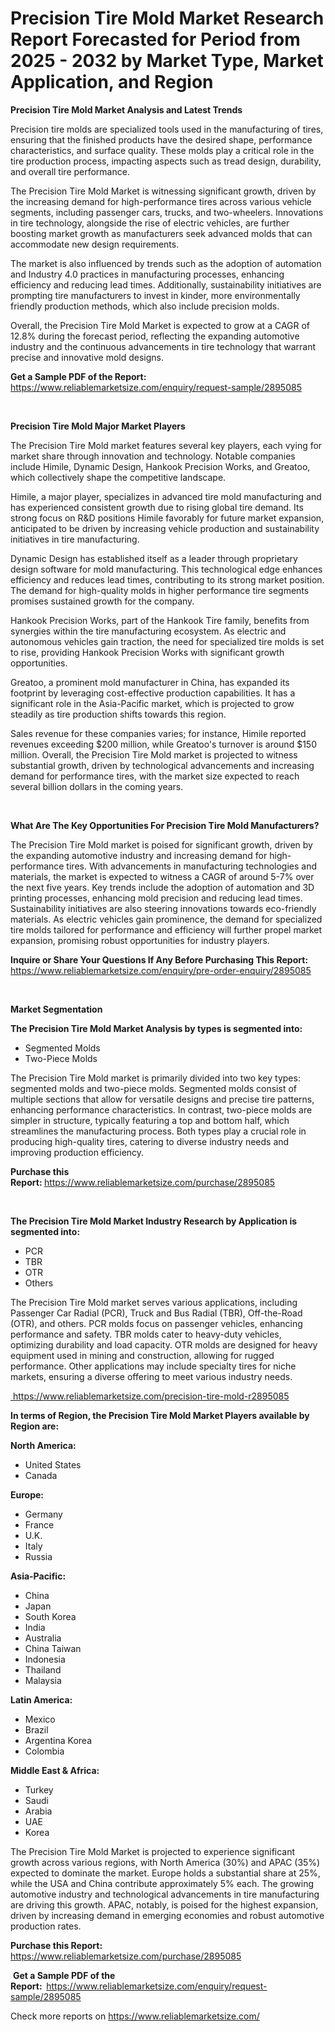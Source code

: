<p><h1>Precision Tire Mold Market Research Report Forecasted for Period from 2025 -  2032 by Market Type, Market Application, and Region</h1></p><p><strong>Precision Tire Mold Market Analysis and Latest Trends</strong></p>
<p><p>Precision tire molds are specialized tools used in the manufacturing of tires, ensuring that the finished products have the desired shape, performance characteristics, and surface quality. These molds play a critical role in the tire production process, impacting aspects such as tread design, durability, and overall tire performance. </p><p>The Precision Tire Mold Market is witnessing significant growth, driven by the increasing demand for high-performance tires across various vehicle segments, including passenger cars, trucks, and two-wheelers. Innovations in tire technology, alongside the rise of electric vehicles, are further boosting market growth as manufacturers seek advanced molds that can accommodate new design requirements.</p><p>The market is also influenced by trends such as the adoption of automation and Industry 4.0 practices in manufacturing processes, enhancing efficiency and reducing lead times. Additionally, sustainability initiatives are prompting tire manufacturers to invest in kinder, more environmentally friendly production methods, which also include precision molds.</p><p>Overall, the Precision Tire Mold Market is expected to grow at a CAGR of 12.8% during the forecast period, reflecting the expanding automotive industry and the continuous advancements in tire technology that warrant precise and innovative mold designs.</p></p>
<p><strong>Get a Sample PDF of the Report:&nbsp;</strong> <a href="https://www.reliablemarketsize.com/enquiry/request-sample/2895085?utm_campaign=3185&utm_medium=2&utm_source=Github&utm_content=ia&utm_term=15032025&utm_id=precision-tire-mold">https://www.reliablemarketsize.com/enquiry/request-sample/2895085</a></p>
<p>&nbsp;</p>
<p><strong>Precision Tire Mold Major Market Players</strong></p>
<p><p>The Precision Tire Mold market features several key players, each vying for market share through innovation and technology. Notable companies include Himile, Dynamic Design, Hankook Precision Works, and Greatoo, which collectively shape the competitive landscape.</p><p>Himile, a major player, specializes in advanced tire mold manufacturing and has experienced consistent growth due to rising global tire demand. Its strong focus on R&D positions Himile favorably for future market expansion, anticipated to be driven by increasing vehicle production and sustainability initiatives in tire manufacturing.</p><p>Dynamic Design has established itself as a leader through proprietary design software for mold manufacturing. This technological edge enhances efficiency and reduces lead times, contributing to its strong market position. The demand for high-quality molds in higher performance tire segments promises sustained growth for the company.</p><p>Hankook Precision Works, part of the Hankook Tire family, benefits from synergies within the tire manufacturing ecosystem. As electric and autonomous vehicles gain traction, the need for specialized tire molds is set to rise, providing Hankook Precision Works with significant growth opportunities.</p><p>Greatoo, a prominent mold manufacturer in China, has expanded its footprint by leveraging cost-effective production capabilities. It has a significant role in the Asia-Pacific market, which is projected to grow steadily as tire production shifts towards this region.</p><p>Sales revenue for these companies varies; for instance, Himile reported revenues exceeding $200 million, while Greatoo's turnover is around $150 million. Overall, the Precision Tire Mold market is projected to witness substantial growth, driven by technological advancements and increasing demand for performance tires, with the market size expected to reach several billion dollars in the coming years.</p></p>
<p>&nbsp;</p>
<p><strong>What Are The Key Opportunities For Precision Tire Mold Manufacturers?</strong></p>
<p><p>The Precision Tire Mold market is poised for significant growth, driven by the expanding automotive industry and increasing demand for high-performance tires. With advancements in manufacturing technologies and materials, the market is expected to witness a CAGR of around 5-7% over the next five years. Key trends include the adoption of automation and 3D printing processes, enhancing mold precision and reducing lead times. Sustainability initiatives are also steering innovations towards eco-friendly materials. As electric vehicles gain prominence, the demand for specialized tire molds tailored for performance and efficiency will further propel market expansion, promising robust opportunities for industry players.</p></p>
<p><strong>Inquire or Share Your Questions If Any Before Purchasing This Report:</strong> <a href="https://www.reliablemarketsize.com/enquiry/pre-order-enquiry/2895085?utm_campaign=3185&utm_medium=2&utm_source=Github&utm_content=ia&utm_term=15032025&utm_id=precision-tire-mold">https://www.reliablemarketsize.com/enquiry/pre-order-enquiry/2895085</a></p>
<p>&nbsp;</p>
<p><strong>Market Segmentation</strong></p>
<p><strong>The Precision Tire Mold Market Analysis by types is segmented into:</strong></p>
<p><ul><li>Segmented Molds</li><li>Two-Piece Molds</li></ul></p>
<p><p>The Precision Tire Mold market is primarily divided into two key types: segmented molds and two-piece molds. Segmented molds consist of multiple sections that allow for versatile designs and precise tire patterns, enhancing performance characteristics. In contrast, two-piece molds are simpler in structure, typically featuring a top and bottom half, which streamlines the manufacturing process. Both types play a crucial role in producing high-quality tires, catering to diverse industry needs and improving production efficiency.</p></p>
<p><strong>Purchase this Report:&nbsp;</strong><a href="https://www.reliablemarketsize.com/purchase/2895085?utm_campaign=3185&utm_medium=2&utm_source=Github&utm_content=ia&utm_term=15032025&utm_id=precision-tire-mold">https://www.reliablemarketsize.com/purchase/2895085</a></p>
<p>&nbsp;</p>
<p><strong>The Precision Tire Mold Market Industry Research by Application is segmented into:</strong></p>
<p><ul><li>PCR</li><li>TBR</li><li>OTR</li><li>Others</li></ul></p>
<p><p>The Precision Tire Mold market serves various applications, including Passenger Car Radial (PCR), Truck and Bus Radial (TBR), Off-the-Road (OTR), and others. PCR molds focus on passenger vehicles, enhancing performance and safety. TBR molds cater to heavy-duty vehicles, optimizing durability and load capacity. OTR molds are designed for heavy equipment used in mining and construction, allowing for rugged performance. Other applications may include specialty tires for niche markets, ensuring a diverse offering to meet various industry needs.</p></p>
<p><a href="https://www.reliablemarketsize.com/precision-tire-mold-r2895085?utm_campaign=3185&utm_medium=2&utm_source=Github&utm_content=ia&utm_term=15032025&utm_id=precision-tire-mold">&nbsp;https://www.reliablemarketsize.com/precision-tire-mold-r2895085</a></p>
<p><strong>In terms of Region, the Precision Tire Mold Market Players available by Region are:</strong></p>
<p>
    <p> <strong> North America: </strong>
        <ul>
            <li>United States</li>
            <li>Canada</li>
        </ul>
        </p> 
    <p> <strong> Europe: </strong>
        <ul>
            <li>Germany</li>
            <li>France</li>
            <li>U.K.</li>
            <li>Italy</li>
            <li>Russia</li>
        </ul>
        </p> 
    <p> <strong> Asia-Pacific: </strong>
        <ul>
            <li>China</li>
            <li>Japan</li>
            <li>South Korea</li>
            <li>India</li>
            <li>Australia</li>
            <li>China Taiwan</li>
            <li>Indonesia</li>
            <li>Thailand</li>
            <li>Malaysia</li>
        </ul>
        </p> 
    <p> <strong> Latin America: </strong>
        <ul>
            <li>Mexico</li>
            <li>Brazil</li>
            <li>Argentina Korea</li>
            <li>Colombia</li>
        </ul>
        </p> 
    <p> <strong> Middle East & Africa: </strong>
        <ul>
            <li>Turkey</li>
            <li>Saudi</li>
            <li>Arabia</li>
            <li>UAE</li>
            <li>Korea</li>
        </ul>
    </p>
    </p>
<p><p>The Precision Tire Mold Market is projected to experience significant growth across various regions, with North America (30%) and APAC (35%) expected to dominate the market. Europe holds a substantial share at 25%, while the USA and China contribute approximately 5% each. The growing automotive industry and technological advancements in tire manufacturing are driving this growth. APAC, notably, is poised for the highest expansion, driven by increasing demand in emerging economies and robust automotive production rates.</p></p>
<p><strong>Purchase this Report: </strong><a href="https://www.reliablemarketsize.com/purchase/2895085?utm_campaign=3185&utm_medium=2&utm_source=Github&utm_content=ia&utm_term=15032025&utm_id=precision-tire-mold">https://www.reliablemarketsize.com/purchase/2895085</a></p>
<p>&nbsp;<strong>Get a Sample PDF of the Report:&nbsp;&nbsp;</strong><a href="https://www.reliablemarketsize.com/enquiry/request-sample/2895085?utm_campaign=3185&utm_medium=2&utm_source=Github&utm_content=ia&utm_term=15032025&utm_id=precision-tire-mold">https://www.reliablemarketsize.com/enquiry/request-sample/2895085</a></p>
<p><strong></strong></p>
<p>Check more reports on <a href="https://www.reliablemarketsize.com/?utm_campaign=3185&utm_medium=2&utm_source=Github&utm_content=ia&utm_term=15032025&utm_id=precision-tire-mold">https://www.reliablemarketsize.com/</a></p>